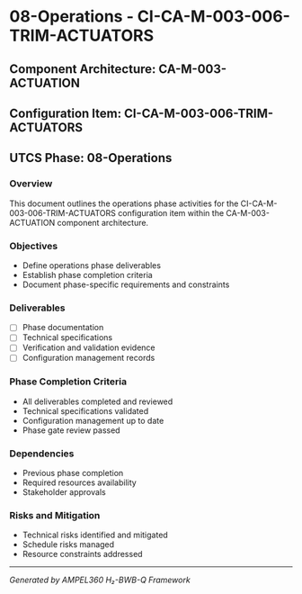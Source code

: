 # 08-Operations - CI-CA-M-003-006-TRIM-ACTUATORS

## Component Architecture: CA-M-003-ACTUATION
## Configuration Item: CI-CA-M-003-006-TRIM-ACTUATORS
## UTCS Phase: 08-Operations

### Overview
This document outlines the operations phase activities for the CI-CA-M-003-006-TRIM-ACTUATORS configuration item within the CA-M-003-ACTUATION component architecture.

### Objectives
- Define operations phase deliverables
- Establish phase completion criteria
- Document phase-specific requirements and constraints

### Deliverables
- [ ] Phase documentation
- [ ] Technical specifications
- [ ] Verification and validation evidence
- [ ] Configuration management records

### Phase Completion Criteria
- All deliverables completed and reviewed
- Technical specifications validated
- Configuration management up to date
- Phase gate review passed

### Dependencies
- Previous phase completion
- Required resources availability
- Stakeholder approvals

### Risks and Mitigation
- Technical risks identified and mitigated
- Schedule risks managed
- Resource constraints addressed

---
*Generated by AMPEL360 H₂-BWB-Q Framework*
